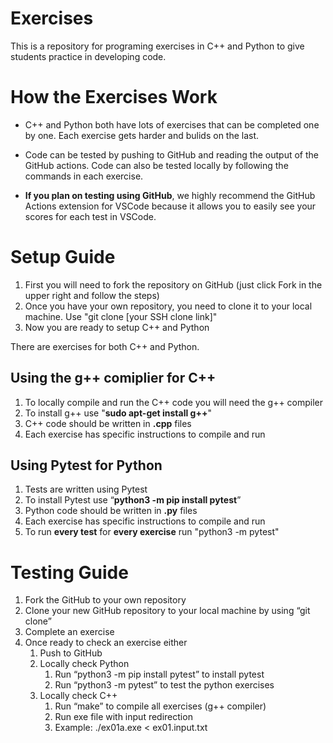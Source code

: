 # Exercises
This is a repository for programing exercises in C++ and Python to give students practice in developing code.

# How the Exercises Work
* C++ and Python both have lots of exercises that can be completed one by one. Each exercise gets harder and bulids on the last. 

* Code can be tested by pushing to GitHub and reading the output of the GitHub actions. Code can also be tested locally by following the commands in each exercise.

* **If you plan on testing using GitHub**, we highly recommend the GitHub Actions extension for VSCode because it allows you to easily see your scores for each test in VSCode.


# Setup Guide
1. First you will need to fork the repository on GitHub (just click Fork in the upper right and follow the steps)
2. Once you have your own repository, you need to clone it to your local machine. Use "git clone [your SSH clone link]"
3. Now you are ready to setup C++ and Python

There are exercises for both C++ and Python.

## Using the g++ comiplier for C++
1. To locally compile and run the C++ code you will need the g++ compiler
2. To install g++ use "**sudo apt-get install g++**"
3. C++ code should be written in **.cpp** files
4. Each exercise has specific instructions to compile and run

## Using Pytest for Python
1. Tests are written using Pytest
2. To install Pytest use “**python3 -m pip install pytest**”
3. Python code should be written in **.py** files
4. Each exercise has specific instructions to compile and run
5. To run **every test** for **every exercise** run "python3 -m pytest"

# Testing Guide
1. Fork the GitHub to your own repository
2. Clone your new GitHub repository to your local machine by using “git clone”
3. Complete an exercise
4. Once ready to check an exercise either
    1. Push to GitHub
    2. Locally check Python
        1. Run “python3 -m pip install pytest” to install pytest 
        2. Run “python3 -m pytest” to test the python exercises
    3. Locally check C++
        1. Run “make” to compile all exercises (g++ compiler)
        2. Run exe file with input redirection 
        3. Example: ./ex01a.exe < ex01.input.txt
